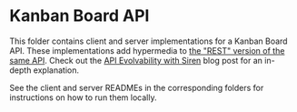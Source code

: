 # Kanban Board API

This folder contains client and server implementations for a Kanban Board API. These implementations add hypermedia to [the "REST" version of the same API](https://github.com/dillonredding/kanban-board-rest-api). Check out the [API Evolvability with Siren](https://dillonredding.github.io/2023/07/14/api-evolvability-with-siren.html) blog post for an in-depth explanation.

See the client and server READMEs in the corresponding folders for instructions on how to run them locally.
